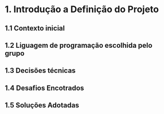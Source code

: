 # 1. Introdução a Definição do Projeto


## 1.1 Contexto inicial

## 1.2 Liguagem de programação escolhida pelo grupo

## 1.3 Decisões técnicas 

## 1.4 Desafios Encotrados

## 1.5 Soluções Adotadas